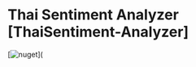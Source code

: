 # Thai Sentiment Analyzer [ThaiSentiment-Analyzer]

 [![nuget](https://img.shields.io/nuget/v/ThaiSenLoy.svg)](